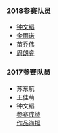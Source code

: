 ### 2018参赛队员
- [钟文韬](https://github.com/William168052)
- [金雨诺](https://github.com/mengjiu999)
- [苗乔伟](https://github.com/MXbillow)
- [周朗睿](https://github.com/zlr0110)

### 2017参赛队员
- 苏东航
- 王佳萌
- 钟文韬  
[参赛成绩](http://cs.hbu.cn/details.aspx?type=news&id=945)  
[作品海报](https://github.com/HBU/MobileTeminalContest/tree/master/WorkShow/RushParking)
